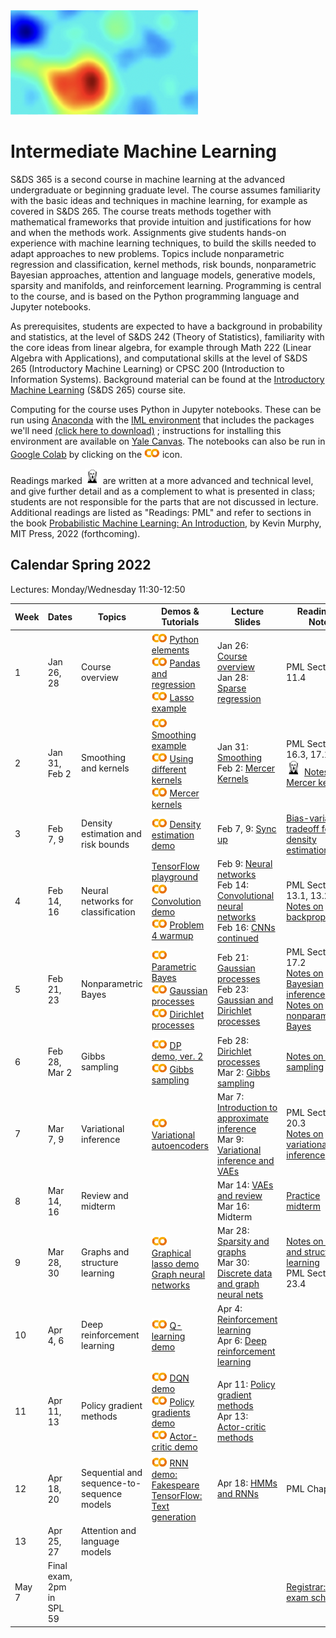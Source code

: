 <head>
  <title> Intermediate Machine Learning </title>
  <link rel="stylesheet" href="theme/css/main.css" />
  <link rel="shortcut icon" type="image/x-icon" href="favicon.ico?">
</head>


<img src="./heatmap2.png" width="300" align="bottom">

Intermediate Machine Learning
===============================

S&DS 365 is a second course in machine learning at the advanced undergraduate or beginning graduate level. The course assumes familiarity with the basic ideas and techniques in machine learning, for example as covered in S&DS 265. The course treats methods together with mathematical frameworks that provide intuition and justifications for how and when the methods work. Assignments give students hands-on experience with machine learning techniques, to build the skills needed to adapt  approaches to new problems. Topics include nonparametric regression and classification, kernel methods, risk bounds, nonparametric Bayesian approaches, attention and language models, generative models, sparsity and manifolds, and reinforcement learning. Programming is central to the course, and is based on the Python programming language and Jupyter notebooks.

As prerequisites, students are expected to have a background in probability and statistics, at the level of S&DS 242 (Theory of Statistics), familiarity with the core ideas from linear algebra, for example through Math 222 (Linear Algebra with Applications), and computational skills at the level of S&DS 265 (Introductory Machine Learning) or CPSC 200 (Introduction to Information Systems). Background material can be found at the
[Introductory Machine Learning](http://introml.ydata123.org) (S&DS 265)  course site.


Computing for the course uses Python in Jupyter notebooks. These can be run using [Anaconda](https://www.anaconda.com/products/individual) with the [IML environment](https://raw.githubusercontent.com/YData123/sds365-sp22/main/env/IML_env.yml) that includes the packages we'll need <a href="https://raw.githubusercontent.com/YData123/sds365-sp22/main/env/IML_env.zip" download>(click here to download)</a>
; instructions for installing this environment are available on [Yale Canvas](https://canvas.yale.edu).  The notebooks can also be run in [Google Colab](https://colab.research.google.com) by clicking on the [<img width="25" src="colab.svg">](https://colab.research.google.com) icon.

Readings marked <img width="25" src="scream.png"> are written at a more advanced and technical level, and give further detail and as a complement to what is presented in class; students are not responsible for the parts that are not discussed in lecture. Additional readings are listed as "Readings: PML" and refer to sections in the book [Probabilistic Machine Learning: An Introduction](https://probml.github.io/pml-book/book1.html), by Kevin Murphy, MIT Press, 2022 (forthcoming).

Calendar Spring 2022
---
Lectures: Monday/Wednesday 11:30-12:50


Week | Dates |  Topics | Demos & Tutorials |  Lecture Slides | Readings & Notes | Assignments & Exams
----------- | ----------- | ------------- | ------------ | ------------- | ------------- | -----------
1 | Jan 26, 28 |    Course overview |  [<img width="25" src="colab.svg">](https://colab.research.google.com/github/YData123/sds265-fa21/blob/master/demos/python/python-elements.ipynb) [Python elements](https://github.com/YData123/sds265-fa21/raw/main/demos/python/python-elements.zip)  <br>  [<img width="25" src="colab.svg">](https://colab.research.google.com/github/YData123/sds265-fa21/blob/master/demos/covid-trends/covid-trends.ipynb) [Pandas and regression](https://github.com/YData123/sds265-fa21/raw/main/demos/covid-trends/covid-trends.zip) <br> [<img width="25" src="colab.svg">](https://colab.research.google.com/github/YData123/sds365-sp22/blob/master/demos/lasso/lasso-example.ipynb) [Lasso example](https://github.com/YData123/sds365-sp22/raw/main/demos/lasso/lasso-example.zip)  | Jan 26: [Course overview](https://github.com/YData123/sds365-sp22/raw/main/lectures/lecture-jan-26.pdf) <br> Jan 28: [Sparse regression](https://github.com/YData123/sds365-sp22/raw/main/lectures/lecture-jan-28.pdf) | PML Section 11.4  |
2 | Jan 31, Feb 2 | Smoothing and kernels |  [<img width="25" src="colab.svg">](https://colab.research.google.com/github/YData123/sds365-sp22/blob/master/demos/smoothing/smoothing-demo.ipynb) [Smoothing example](https://github.com/YData123/sds365-sp22/raw/main/demos/smoothing/smoothing-demo.zip) <br> [<img width="25" src="colab.svg">](https://colab.research.google.com/github/YData123/sds365-sp22/blob/master/demos/smoothing/smoothing-demo2.ipynb) [Using different kernels](https://github.com/YData123/sds365-sp22/raw/main/demos/smoothing/smoothing-demo2.zip) <br> [<img width="25" src="colab.svg">](https://colab.research.google.com/github/YData123/sds365-sp22/blob/master/demos/mercer_kernels/mercer-kernel-demo.ipynb) [Mercer kernels](https://github.com/YData123/sds365-sp22/raw/main/demos/mercer_kernels/mercer-kernel-demo.zip) | Jan 31: [Smoothing](https://github.com/YData123/sds365-sp22/raw/main/lectures/lecture-jan-31.pdf) <br> Feb 2: [Mercer Kernels](https://github.com/YData123/sds365-sp22/raw/main/lectures/lecture-feb-2.pdf) <br> | PML Sections 16.3, 17.1 <br> <img width="25" src="scream.png"> [Notes on Mercer kernels](https://github.com/YData123/sds365-sp22/raw/main/notes/mercer-kernels.pdf)|
3 | Feb 7, 9 | Density estimation and risk bounds  | [<img width="25" src="colab.svg">](https://colab.research.google.com/github/YData123/sds365-sp22/blob/master/demos/smoothing/smoothing-demo3.ipynb) [Density estimation demo](https://github.com/YData123/sds365-sp22/raw/main/demos/smoothing/smoothing-demo3.zip)  | Feb 7, 9: [Sync up](https://github.com/YData123/sds365-sp22/raw/main/lectures/lecture-feb-7.pdf) | [Bias-variance tradeoff for density estimation](https://github.com/YData123/sds365-sp22/raw/main/notes/kernel-bias-variance.pdf) |  Feb 9: [<img width="25" src="colab.svg">](https://colab.research.google.com/github/YData123/sds365-sp22/blob/master/assignments/assn1/assn1.ipynb) [Assn1 out](https://github.com/YData123/sds365-sp22/raw/main/assignments/assn1/assn1.zip)
4 | Feb 14, 16 | Neural networks for classification | [TensorFlow playground](https://playground.tensorflow.org/) <br> [<img width="25" src="colab.svg">](https://colab.research.google.com/github/YData123/sds365-sp22/blob/master/demos/convolution/convolve_demo.ipynb) [Convolution demo](https://github.com/YData123/sds365-sp22/raw/main/demos/convolution/convolve_demo.zip) <br> [<img width="25" src="colab.svg">](https://colab.research.google.com/github/YData123/sds365-sp22/blob/master/demos/convolution/brain-food.ipynb) [Problem 4 warmup](https://github.com/YData123/sds365-sp22/raw/main/demos/convolution/brain-food.zip) | Feb 9: [Neural networks](https://github.com/YData123/sds365-sp22/raw/main/lectures/lecture-feb-9.pdf) <br> Feb 14: [Convolutional neural networks](https://github.com/YData123/sds365-sp22/raw/main/lectures/lecture-feb-14.pdf) <br> Feb 16: [CNNs continued](https://github.com/YData123/sds365-sp22/raw/main/lectures/lecture-feb-16.pdf) | PML Sections 13.1, 13.2 <br> [Notes on backpropagation](https://github.com/YData123/sds265-fa21/raw/main/notes/backprop.pdf) | Feb 16: [Quiz 1](https://yale.instructure.com/courses/76095/quizzes/51447)
5 | Feb 21, 23 | Nonparametric Bayes | [<img width="25" src="colab.svg">](https://colab.research.google.com/github/YData123/sds265-fa21/blob/master/demos/bayes/bayes.ipynb) [Parametric Bayes](https://github.com/YData123/sds265-fa21/raw/main/demos/bayes/bayes.zip) <br>  [<img width="25" src="colab.svg">](https://colab.research.google.com/github/YData123/sds365-sp22/blob/master/demos/gaussian_processes/gp_demo.ipynb) [Gaussian processes](https://github.com/YData123/sds365-sp22/raw/main/demos/gaussian_processes/gp_demo.zip) <br> [<img width="25" src="colab.svg">](https://colab.research.google.com/github/YData123/sds365-sp22/blob/master/demos/dirichlet_processes/dp_demo.ipynb) [Dirichlet processes](https://github.com/YData123/sds365-sp22/raw/main/demos/dirichlet_processes/dp_demo.zip) |  Feb 21: [Gaussian processes](https://github.com/YData123/sds365-sp22/raw/main/lectures/lecture-feb-21.pdf) <br> Feb 23: [Gaussian and Dirichlet processes](https://github.com/YData123/sds365-sp22/raw/main/lectures/lecture-feb-23.pdf)  | PML Section 17.2 <br> [Notes on Bayesian inference](https://github.com/YData123/sds265-fa21/raw/main/notes/bayes-notes.pdf) <br> [Notes on nonparametric Bayes](https://github.com/YData123/sds365-sp22/raw/main/notes/nonparametric-bayes.pdf) |  Feb 23: Assn 1 in; [<img width="25" src="colab.svg">](https://colab.research.google.com/github/YData123/sds365-sp22/blob/master/assignments/assn2/assn2.ipynb) [Assn2 out](https://github.com/YData123/sds365-sp22/raw/main/assignments/assn2/assn2.zip)
6 | Feb 28, Mar 2 | Gibbs sampling | [<img width="25" src="colab.svg">](https://colab.research.google.com/github/YData123/sds365-sp22/blob/master/demos/dirichlet_processes/dp_demo2.ipynb) [DP demo, ver. 2](https://github.com/YData123/sds365-sp22/raw/main/demos/dirichlet_processes/dp_demo2.zip) <br> [<img width="25" src="colab.svg">](https://colab.research.google.com/github/YData123/sds365-sp22/blob/master/demos/gibbs_sampling/dpm_gibbs.ipynb) [Gibbs sampling](https://github.com/YData123/sds365-sp22/raw/main/demos/gibbs_sampling/dpm_gibs.zip) | Feb 28: [Dirichlet processes](https://github.com/YData123/sds365-sp22/raw/main/lectures/lecture-feb-28.pdf) <br> Mar 2: [Gibbs sampling](https://github.com/YData123/sds365-sp22/raw/main/lectures/lecture-mar-02.pdf)  |  [Notes on Gibbs sampling](https://github.com/YData123/sds365-sp22/raw/main/notes/dpm_gibbs.pdf) | Mar 2: [Quiz 2](https://yale.instructure.com/courses/76095/quizzes/51694)
7 | Mar 7, 9 | Variational inference | [<img width="25" src="colab.svg">](https://colab.research.google.com/github/YData123/sds365-sp22/blob/master/demos/variational/vae_demo.ipynb) [Variational autoencoders](https://github.com/YData123/sds365-sp22/raw/main/demos/variational/vae_demo.zip) | Mar 7: [Introduction to approximate inference](https://github.com/YData123/sds365-sp22/raw/main/lectures/lecture-mar-07.pdf) <br>  Mar 9: [Variational inference and VAEs](https://github.com/YData123/sds365-sp22/raw/main/lectures/lecture-mar-09.pdf) | PML Section 20.3 <br> [Notes on variational inference](https://github.com/YData123/sds365-sp22/raw/main/notes/variational.pdf)  | Mar 9: Assn 2 in
8 | Mar 14, 16 | Review and midterm  | | Mar 14: [VAEs and review](https://github.com/YData123/sds365-sp22/raw/main/lectures/lecture-mar-14.pdf) <br> Mar 16: Midterm | [Practice midterm](https://yale.instructure.com/courses/76095/files/folder/Midterm) | Mar 16: Midterm exam
9 | Mar 28, 30 | Graphs and structure learning | [<img width="25" src="colab.svg">](https://colab.research.google.com/github/YData123/sds365-sp22/blob/master/demos/graphs/glasso_demo.ipynb) [Graphical lasso demo](https://github.com/YData123/sds365-sp22/raw/main/demos/graphs/glasso_demo.zip) <br> [Graph neural networks](https://distill.pub/2021/understanding-gnns/) | Mar 28: [Sparsity and graphs](https://github.com/YData123/sds365-sp22/raw/main/lectures/lecture-mar-28.pdf) <br> Mar 30: [Discrete data and  graph neural nets](https://github.com/YData123/sds365-sp22/raw/main/lectures/lecture-mar-30.pdf) |  [Notes on graphs and structure learning](https://github.com/YData123/sds365-sp22/raw/main/notes/graphs.pdf) <br> PML Section 23.4 | Mar 30: [<img width="25" src="colab.svg">](https://colab.research.google.com/github/YData123/sds365-sp22/blob/master/assignments/assn3/assn3.ipynb) [Assn3 out](https://github.com/YData123/sds365-sp22/raw/main/assignments/assn3/assn3.zip)
10 | Apr 4, 6 | Deep reinforcement learning | [<img width="25" src="colab.svg">](https://colab.research.google.com/github/YData123/sds365-sp22/blob/master/demos/q_learning/qlearning_demo.ipynb) [Q-learning demo](https://github.com/YData123/sds365-sp22/raw/main/demos/q_learning/qlearning_demo.zip) |   Apr 4: [Reinforcement learning](https://github.com/YData123/sds365-sp22/raw/main/lectures/lecture-apr-4.pdf) <br> Apr 6: [Deep reinforcement learning](https://github.com/YData123/sds365-sp22/raw/main/lectures/lecture-apr-6.pdf) | | Apr 6: Quiz 3
11 | Apr 11, 13 | Policy gradient methods |  [<img width="25" src="colab.svg">](https://colab.research.google.com/github/YData123/sds365-sp22/blob/master/demos/dqn_demo/dqn_demo.ipynb) [DQN demo](https://github.com/YData123/sds365-sp22/raw/main/demos/dqn_demo/dqn_demo.zip) <br> [<img width="25" src="colab.svg">](https://colab.research.google.com/github/YData123/sds365-sp22/blob/master/demos/policy_gradients_demo/policy_gradients_demo.ipynb) [Policy gradients demo](https://github.com/YData123/sds365-sp22/raw/main/demos/policy_gradients_demo/policy_gradients_demo.zip) <br> [<img width="25" src="colab.svg">](https://colab.research.google.com/github/YData123/sds365-sp22/blob/master/demos/actor_critic/actor_critic_demo.ipynb) [Actor-critic demo](https://github.com/YData123/sds365-sp22/raw/main/demos/actor_critic/actor_critic_demo.zip) | Apr 11: [Policy gradient methods](https://github.com/YData123/sds365-sp22/raw/main/lectures/lecture-apr-11.pdf) <br> Apr 13: [Actor-critic methods](https://github.com/YData123/sds365-sp22/raw/main/lectures/lecture-apr-13.pdf) | | Apr 13: Assn 3 in <br> [<img width="25" src="colab.svg">](https://colab.research.google.com/github/YData123/sds365-sp22/blob/master/assignments/assn4/assn4.ipynb) [Assn4 out](https://github.com/YData123/sds365-sp22/raw/main/assignments/assn4/assn4.zip)
12 | Apr 18, 20 | Sequential and sequence-to-sequence  models | [<img width="25" src="colab.svg">](https://colab.research.google.com/github/YData123/sds365-sp22/blob/master/demos/rnn_demo/rnn-demo.ipynb) [RNN demo: Fakespeare](https://github.com/YData123/sds365-sp22/raw/main/demos/rnns/text_generation.zip) <br> [TensorFlow: Text generation](https://www.tensorflow.org/text/tutorials/text_generation)  | Apr 18: [HMMs and RNNs](https://github.com/YData123/sds365-sp22/raw/main/lectures/lecture-apr-18.pdf)| PML Chapter 15 | Apr 20: Quiz 4
13 | Apr 25, 27 | Attention and language models |  |  | | Apr 27: Assn 4 in
   | May 7  | Final exam, 2pm in SPL 59 | | | | [Registrar: final exam schedule](https://registrar.yale.edu/general-information/final-exams/)


<div class="classMap">
</div>
